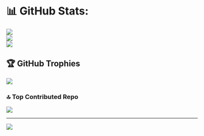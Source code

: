 # 📊 GitHub Stats:
![](https://github-readme-stats.vercel.app/api?username=saberSakin&theme=dark&hide_border=false&include_all_commits=false&count_private=false)<br/>
![](https://github-readme-streak-stats.herokuapp.com/?user=saberSakin&theme=dark&hide_border=false)<br/>
![](https://github-readme-stats.vercel.app/api/top-langs/?username=saberSakin&theme=dark&hide_border=false&include_all_commits=false&count_private=false&layout=compact)

## 🏆 GitHub Trophies
![](https://github-profile-trophy.vercel.app/?username=saberSakin&theme=radical&no-frame=false&no-bg=true&margin-w=4)

### 🔝 Top Contributed Repo
![](https://github-contributor-stats.vercel.app/api?username=saberSakin&limit=5&theme=dark&combine_all_yearly_contributions=true)

---
[![](https://visitcount.itsvg.in/api?id=saberSakin&icon=0&color=0)](https://visitcount.itsvg.in)

<!-- Proudly created with GPRM ( https://gprm.itsvg.in ) -->
